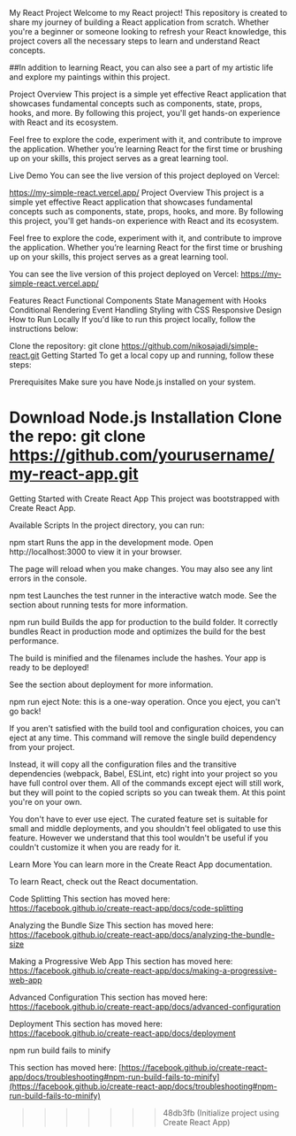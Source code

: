 My React Project
Welcome to my React project! This repository is created to share my journey of building a React application from scratch. Whether you're a beginner or someone looking to refresh your React knowledge, this project covers all the necessary steps to learn and understand React concepts.

##In addition to learning React, you can also see a part of my artistic life and explore my paintings within this project.

Project Overview
This project is a simple yet effective React application that showcases fundamental concepts such as components, state, props, hooks, and more. By following this project, you'll get hands-on experience with React and its ecosystem.

Feel free to explore the code, experiment with it, and contribute to improve the application. Whether you’re learning React for the first time or brushing up on your skills, this project serves as a great learning tool.

Live Demo
You can see the live version of this project deployed on Vercel:

https://my-simple-react.vercel.app/
Project Overview
This project is a simple yet effective React application that showcases fundamental concepts such as components, state, props, hooks, and more. By following this project, you'll get hands-on experience with React and its ecosystem.

Feel free to explore the code, experiment with it, and contribute to improve the application. Whether you’re learning React for the first time or brushing up on your skills, this project serves as a great learning tool.

You can see the live version of this project deployed on Vercel: https://my-simple-react.vercel.app/

Features
React Functional Components
State Management with Hooks
Conditional Rendering
Event Handling
Styling with CSS
Responsive Design
How to Run Locally
If you'd like to run this project locally, follow the instructions below:

Clone the repository:
git clone https://github.com/nikosajadi/simple-react.git
Getting Started
To get a local copy up and running, follow these steps:

Prerequisites
Make sure you have Node.js installed on your system.

Download Node.js
Installation
Clone the repo:
git clone https://github.com/yourusername/my-react-app.git
=======

Getting Started with Create React App
This project was bootstrapped with Create React App.

Available Scripts
In the project directory, you can run:

npm start
Runs the app in the development mode.
Open http://localhost:3000 to view it in your browser.

The page will reload when you make changes.
You may also see any lint errors in the console.

npm test
Launches the test runner in the interactive watch mode.
See the section about running tests for more information.

npm run build
Builds the app for production to the build folder.
It correctly bundles React in production mode and optimizes the build for the best performance.

The build is minified and the filenames include the hashes.
Your app is ready to be deployed!

See the section about deployment for more information.

npm run eject
Note: this is a one-way operation. Once you eject, you can't go back!

If you aren't satisfied with the build tool and configuration choices, you can eject at any time. This command will remove the single build dependency from your project.

Instead, it will copy all the configuration files and the transitive dependencies (webpack, Babel, ESLint, etc) right into your project so you have full control over them. All of the commands except eject will still work, but they will point to the copied scripts so you can tweak them. At this point you're on your own.

You don't have to ever use eject. The curated feature set is suitable for small and middle deployments, and you shouldn't feel obligated to use this feature. However we understand that this tool wouldn't be useful if you couldn't customize it when you are ready for it.

Learn More
You can learn more in the Create React App documentation.

To learn React, check out the React documentation.

Code Splitting
This section has moved here: https://facebook.github.io/create-react-app/docs/code-splitting

Analyzing the Bundle Size
This section has moved here: https://facebook.github.io/create-react-app/docs/analyzing-the-bundle-size

Making a Progressive Web App
This section has moved here: https://facebook.github.io/create-react-app/docs/making-a-progressive-web-app

Advanced Configuration
This section has moved here: https://facebook.github.io/create-react-app/docs/advanced-configuration

Deployment
This section has moved here: https://facebook.github.io/create-react-app/docs/deployment

npm run build fails to minify

This section has moved here: [https://facebook.github.io/create-react-app/docs/troubleshooting#npm-run-build-fails-to-minify](https://facebook.github.io/create-react-app/docs/troubleshooting#npm-run-build-fails-to-minify)
>>>>>>> 48db3fb (Initialize project using Create React App)

